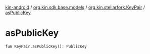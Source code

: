 [kin-android](../../index.md) / [org.kin.sdk.base.models](../index.md) / [org.kin.stellarfork.KeyPair](index.md) / [asPublicKey](./as-public-key.md)

# asPublicKey

`fun KeyPair.asPublicKey(): PublicKey`